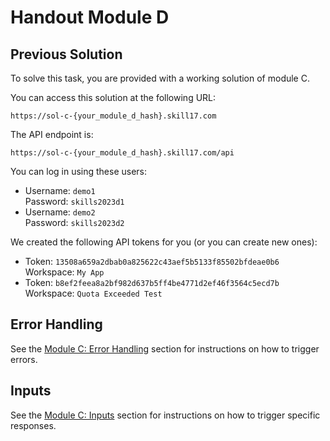 # Handout Module D

## Previous Solution

To solve this task, you are provided with a working solution of module C.

You can access this solution at the following URL:

`https://sol-c-{your_module_d_hash}.skill17.com`

The API endpoint is:

`https://sol-c-{your_module_d_hash}.skill17.com/api`

You can log in using these users:
- Username: `demo1`<br>Password: `skills2023d1`
- Username: `demo2`<br>Password: `skills2023d2`

We created the following API tokens for you (or you can create new ones):
- Token: `13508a659a2dbab0a825622c43aef5b5133f85502bfdeae0b6`<br>Workspace: `My App`
- Token: `b8ef2feea8a2bf982d637b5ff4be4771d2ef46f3564c5ecd7b`<br>Workspace: `Quota Exceeded Test`

## Error Handling

See the [Module C: Error Handling](../module-c/README.md#error-handling) section for instructions on how to trigger errors.

## Inputs

See the [Module C: Inputs](../module-c/README.md#inputs) section for instructions on how to trigger specific responses.
